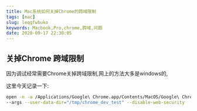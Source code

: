 ```yaml
---
title: Mac系统如何关掉Chrome的跨域限制
tags: [mac]
slug: leqgfwbuko
keywords: Macbook,Pro,chrome,跨域,问题
date: 2020-09-17 22:30:05
---
```


## 关掉Chrome 跨域限制

因为调试经常需要Chrome关掉跨域限制,网上的方法大多是windows的,

这里今天记录一下:

```bash
open -n -a /Applications/Google\ Chrome.app/Contents/MacOS/Google\ Chrome \
--args --user-data-dir="/tmp/chrome_dev_test" --disable-web-security
```